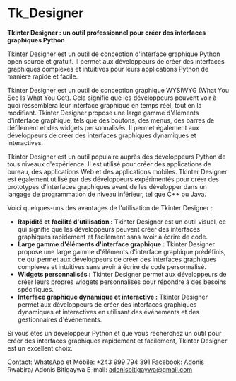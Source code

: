 # Tk_Designer
**Tkinter Designer : un outil professionnel pour créer des interfaces graphiques Python**

Tkinter Designer est un outil de conception d'interface graphique Python open source et gratuit. Il permet aux développeurs de créer des interfaces graphiques complexes et intuitives pour leurs applications Python de manière rapide et facile.

Tkinter Designer est un outil de conception graphique WYSIWYG (What You See Is What You Get). Cela signifie que les développeurs peuvent voir à quoi ressemblera leur interface graphique en temps réel, tout en la modifiant. Tkinter Designer propose une large gamme d'éléments d'interface graphique, tels que des boutons, des menus, des barres de défilement et des widgets personnalisés. Il permet également aux développeurs de créer des interfaces graphiques dynamiques et interactives.

Tkinter Designer est un outil populaire auprès des développeurs Python de tous niveaux d'expérience. Il est utilisé pour créer des applications de bureau, des applications Web et des applications mobiles. Tkinter Designer est également utilisé par des développeurs expérimentés pour créer des prototypes d'interfaces graphiques avant de les développer dans un langage de programmation de niveau inférieur, tel que C++ ou Java.

Voici quelques-uns des avantages de l'utilisation de Tkinter Designer :

* **Rapidité et facilité d'utilisation :** Tkinter Designer est un outil visuel, ce qui signifie que les développeurs peuvent créer des interfaces graphiques rapidement et facilement sans avoir à écrire de code.
* **Large gamme d'éléments d'interface graphique :** Tkinter Designer propose une large gamme d'éléments d'interface graphique prédéfinis, ce qui permet aux développeurs de créer des interfaces graphiques complexes et intuitives sans avoir à écrire de code personnalisé.
* **Widgets personnalisés :** Tkinter Designer permet aux développeurs de créer leurs propres widgets personnalisés pour répondre à des besoins spécifiques.
* **Interface graphique dynamique et interactive :** Tkinter Designer permet aux développeurs de créer des interfaces graphiques dynamiques et interactives en utilisant des événements et des gestionnaires d'événements.

Si vous êtes un développeur Python et que vous recherchez un outil pour créer des interfaces graphiques rapidement et facilement, Tkinter Designer est un excellent choix.

Contact:
WhatsApp et Mobile: +243 999 794 391
Facebook: Adonis Rwabira/ Adonis Bitigaywa
E-mail: adonisbitigaywa@gmail.com
